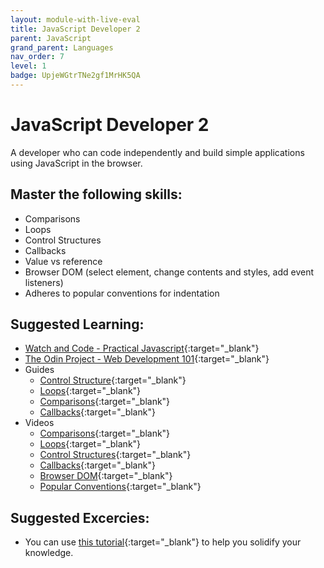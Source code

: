 ```yaml
---
layout: module-with-live-eval
title: JavaScript Developer 2
parent: JavaScript
grand_parent: Languages
nav_order: 7
level: 1
badge: UpjeWGtrTNe2gf1MrHK5QA
---
```

# JavaScript Developer 2

A developer who can code independently and build simple applications using JavaScript in the browser.

## Master the following skills:

- Comparisons
- Loops
- Control Structures
- Callbacks
- Value vs reference
- Browser DOM (select element, change contents and styles, add event listeners)
- Adheres to popular conventions for indentation

## Suggested Learning:

- [Watch and Code - Practical Javascript](https://watchandcode.com/){:target="\_blank"}
- [The Odin Project - Web Development 101](https://www.theodinproject.com/){:target="\_blank"}
- Guides
  - [Control Structure](https://developer.mozilla.org/en/docs/Web/JavaScript/Guide/Control_flow_and_error_handling){:target="\_blank"}
  - [Loops](https://developer.mozilla.org/en/docs/Web/JavaScript/Guide/Loops_and_iteration){:target="\_blank"}
  - [Comparisons](https://developer.mozilla.org/en-US/docs/Web/JavaScript/Guide/Expressions_and_Operators#comparison_operators){:target="\_blank"}
  - [Callbacks](https://www.freecodecamp.org/news/javascript-callback-functions-what-are-callbacks-in-js-and-how-to-use-them/){:target="\_blank"}
- Videos
  - [Comparisons](https://www.youtube.com/watch?v=Re-J9ydyuO8&t=18s){:target="\_blank"}
  - [Loops](https://www.youtube.com/watch?v=s9wW2PpJsmQ&t=1s){:target="\_blank"}
  - [Control Structures](https://www.youtube.com/watch?v=leMzF0esu38){:target="\_blank"}
  - [Callbacks](https://www.youtube.com/watch?v=cNjIUSDnb9k&t=322s){:target="\_blank"}
  - [Browser DOM](https://www.youtube.com/watch?v=FIORjGvT0kk&list=PL4cUxeGkcC9gfoKa5la9dsdCNpuey2s-V){:target="\_blank"}
  - [Popular Conventions](https://youtu.be/8SbJzqF3Xyw){:target="\_blank"}

## Suggested Excercies:

- You can use [this tutorial](https://youtu.be/mCQ1-iDSnto){:target="\_blank"} to help you solidify your knowledge.
